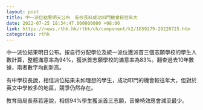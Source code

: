 ```yaml
---
layout: post
title: 中一派位結果明天公布　有校長料成功叩門機會較往年大
date: 2022-07-25 18:34:47.000000000 +08:00
link: https://news.rthk.hk/rthk/ch/component/k2/1659279-20220725.htm
categories: rthk
---
```


中一派位結果明日公布。按自行分配學位及統一派位獲派首三個志願學校的學生人數計算，整體滿意率為94%，獲派首志願學校的滿意率為83%。翻查過去10年數據，兩者數字均創新高。

有中學校長說，相信派位結果未如理想的學生，成功叩門的機會較往年大，但對於英文中學較多的地區，競爭仍然存在。

教育局局長蔡若蓮說，相信94%學生獲派首三志願，音樂椅效應會減至最少。
